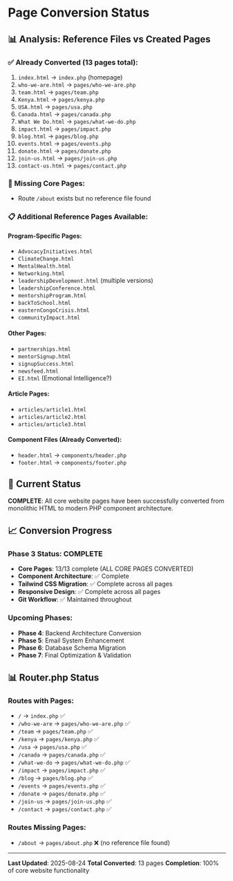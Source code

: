 # Page Conversion Status

## 📊 Analysis: Reference Files vs Created Pages

### ✅ Already Converted (13 pages total):
1. `index.html` → `index.php` (homepage)
2. `who-we-are.html` → `pages/who-we-are.php`
3. `team.html` → `pages/team.php`
4. `Kenya.html` → `pages/kenya.php`
5. `USA.html` → `pages/usa.php`
6. `Canada.html` → `pages/canada.php`
7. `What We Do.html` → `pages/what-we-do.php`
8. `impact.html` → `pages/impact.php`
9. `blog.html` → `pages/blog.php`
10. `events.html` → `pages/events.php`
11. `donate.html` → `pages/donate.php`
12. `join-us.html` → `pages/join-us.php`
13. `contact-us.html` → `pages/contact.php`

### 📝 Missing Core Pages:
- Route `/about` exists but no reference file found

### 📋 Additional Reference Pages Available:

#### Program-Specific Pages:
- `AdvocacyInitiatives.html`
- `ClimateChange.html` 
- `MentalHealth.html`
- `Networking.html`
- `leadershipDevelopment.html` (multiple versions)
- `leadershipConference.html`
- `mentorshipProgram.html`
- `backToSchool.html`
- `easternCongoCrisis.html`
- `communityImpact.html`

#### Other Pages:
- `partnerships.html`
- `mentorSignup.html`
- `signupSuccess.html`
- `newsfeed.html`
- `EI.html` (Emotional Intelligence?)

#### Article Pages:
- `articles/article1.html`
- `articles/article2.html`
- `articles/article3.html`

#### Component Files (Already Converted):
- `header.html` → `components/header.php`
- `footer.html` → `components/footer.php`

## 🎯 Current Status

**COMPLETE**: All core website pages have been successfully converted from monolithic HTML to modern PHP component architecture.

## 📈 Conversion Progress

### Phase 3 Status: COMPLETE
- **Core Pages**: 13/13 complete (ALL CORE PAGES CONVERTED)
- **Component Architecture**: ✅ Complete
- **Tailwind CSS Migration**: ✅ Complete across all pages
- **Responsive Design**: ✅ Complete across all pages
- **Git Workflow**: ✅ Maintained throughout

### Upcoming Phases:
- **Phase 4**: Backend Architecture Conversion
- **Phase 5**: Email System Enhancement
- **Phase 6**: Database Schema Migration
- **Phase 7**: Final Optimization & Validation

## 📊 Router.php Status

### Routes with Pages:
- `/` → `index.php` ✅
- `/who-we-are` → `pages/who-we-are.php` ✅
- `/team` → `pages/team.php` ✅
- `/kenya` → `pages/kenya.php` ✅
- `/usa` → `pages/usa.php` ✅
- `/canada` → `pages/canada.php` ✅
- `/what-we-do` → `pages/what-we-do.php` ✅
- `/impact` → `pages/impact.php` ✅
- `/blog` → `pages/blog.php` ✅
- `/events` → `pages/events.php` ✅
- `/donate` → `pages/donate.php` ✅
- `/join-us` → `pages/join-us.php` ✅
- `/contact` → `pages/contact.php` ✅

### Routes Missing Pages:
- `/about` → `pages/about.php` ❌ (no reference file found)

---

**Last Updated**: 2025-08-24
**Total Converted**: 13 pages
**Completion**: 100% of core website functionality